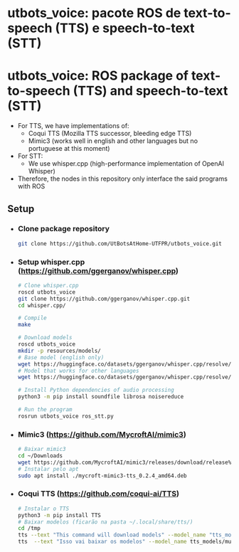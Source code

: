 # utbots_voice: pacote ROS de text-to-speech (TTS) e speech-to-text (STT)
# utbots_voice: ROS package of text-to-speech (TTS) and speech-to-text (STT)
- For TTS, we have implementations of:
    - Coqui TTS (Mozilla TTS successor, bleeding edge TTS)
    - Mimic3 (works well in english and other languages but no portuguese at this moment)
- For STT:
    - We use whisper.cpp (high-performance implementation of OpenAI Whisper)
- Therefore, the nodes in this repository only interface the said programs with ROS

## Setup
- ### Clone package repository
    ```bash
    git clone https://github.com/UtBotsAtHome-UTFPR/utbots_voice.git
    ```
- ### Setup whisper.cpp (https://github.com/ggerganov/whisper.cpp)
    ```bash
    # Clone whisper.cpp
    roscd utbots_voice
    git clone https://github.com/ggerganov/whisper.cpp.git
    cd whisper.cpp/

    # Compile
    make

    # Download models
    roscd utbots_voice
    mkdir -p resources/models/
    # Base model (english only)
    wget https://huggingface.co/datasets/ggerganov/whisper.cpp/resolve/main/ggml-base.en.bin -O resources/models/ggml-base.en.bin
    # Model that works for other languages
    wget https://huggingface.co/datasets/ggerganov/whisper.cpp/resolve/main/ggml-base.bin -O resources/models/ggml-base.bin

    # Install Python dependencies of audio processing
    python3 -m pip install soundfile librosa noisereduce

    # Run the program
    rosrun utbots_voice ros_stt.py
    ```
- ### Mimic3 (https://github.com/MycroftAI/mimic3)
    ```bash
    # Baixar mimic3
    cd ~/Downloads
    wget https://github.com/MycroftAI/mimic3/releases/download/release%2Fv0.2.4/mycroft-mimic3-tts_0.2.4_amd64.deb
    # Instalar pelo apt
    sudo apt install ./mycroft-mimic3-tts_0.2.4_amd64.deb
    ```

- ### Coqui TTS (https://github.com/coqui-ai/TTS)
    ```bash
    # Instalar o TTS
    python3 -m pip install TTS
    # Baixar modelos (ficarão na pasta ~/.local/share/tts/)
    cd /tmp
    tts --text "This command will download models" --model_name "tts_models/en/ljspeech/tacotron2-DDC" --vocoder_name "vocoder_models/en/ljspeech/hifigan_v2" --out_path speech.wav
    tts  --text "Isso vai baixar os modelos" --model_name tts_models/multilingual/multi-dataset/your_tts  --speaker_wav speech.wav --language_idx "pt-br"
    ```


        